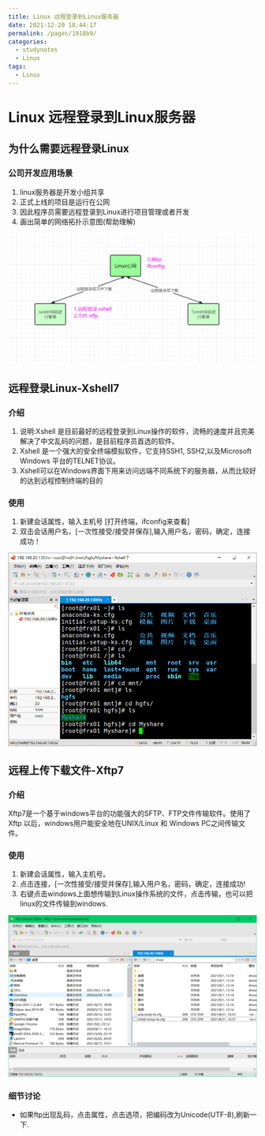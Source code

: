 ```yaml
---
title: Linux 远程登录到Linux服务器
date: 2021-12-20 18:44:17
permalink: /pages/1918b9/
categories:
  - studynotes
  - Linux
tags:
  - Linux
---
```

# Linux 远程登录到Linux服务器

## 为什么需要远程登录Linux

### 公司开发应用场景

1. linux服务器是开发小组共享
2. 正式上线的项目是运行在公网
3. 因此程序员需要远程登录到Linux进行项目管理或者开发
4. 画出简单的网络拓扑示意图(帮助理解)

![1630590489511](./images/3/01.png)

## 远程登录Linux-Xshell7

### 介绍

1. 说明:Xshell 是目前最好的远程登录到Linux操作的软件，流畅的速度并且完美解决了中文乱码的问题，是目前程序员首选的软件。
2. Xshell 是一个强大的安全终端模拟软件，它支持SSH1, SSH2,以及Microsoft Windows 平台的TELNET协议。
3. Xshell可以在Windows界面下用来访问远端不同系统下的服务器，从而比较好的达到远程控制终端的目的

### 使用

1. 新建会话属性，输入主机号 [打开终端，ifconfig来查看]
2. 双击会话用户名，[一次性接受/接受并保存],输入用户名，密码，确定，连接成功！

![1630593147526](./images/3/02.png)

## 远程上传下载文件-Xftp7

### 介绍

Xftp7是一个基于windows平台的功能强大的SFTP、FTP文件传输软件。使用了Xftp 以后，windows用户能安全地在UNIX/Linux 和 Windows PC之间传输文件。

### 使用

1. 新建会话属性，输入主机号。
2. 点击连接，[一次性接受/接受并保存],输入用户名，密码，确定，连接成功!
3. 右键点击windows上面想传输到Linux操作系统的文件，点击传输，也可以把linux的文件传输到windows.

![1630644739757](./images/3/03.png)

### 细节讨论

+ 如果ftp出现乱码，点击属性，点击选项，把编码改为Unicode(UTF-8),刷新一下.

